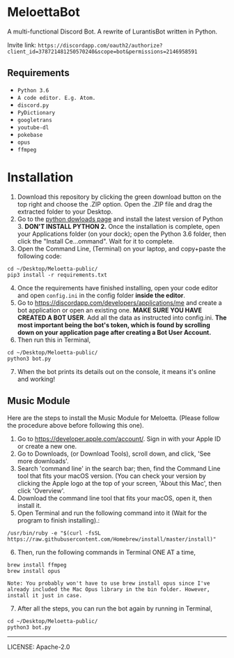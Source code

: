 # MeloettaBot


A multi-functional Discord Bot. A rewrite of LurantisBot written in Python.


Invite link: `https://discordapp.com/oauth2/authorize?client_id=378721481250570240&scope=bot&permissions=2146958591`


## Requirements
* `Python 3.6`
* `A code editor. E.g. Atom.`
* `discord.py`
* `PyDictionary`
* `googletrans`
* `youtube-dl`
* `pokebase`
* `opus`
* `ffmpeg`

# Installation

1. Download this repository by clicking the green download button on the top right and choose the .ZIP option. Open the .ZIP file and drag the extracted folder to your Desktop.
2. Go to the [python dowloads page](https://www.python.org/downloads/) and install the latest version of Python 3. **DON'T INSTALL PYTHON 2.** Once the installation is complete, open your Applications folder (on your dock); open the Python 3.6 folder, then click the "Install Ce...ommand". Wait for it to complete.
3. Open the Command Line, (Terminal) on your laptop, and copy+paste the following code:
```
cd ~/Desktop/Meloetta-public/
pip3 install -r requirements.txt
```
4. Once the requirements have finished installing, open your code editor and open `config.ini` in the config folder **inside the editor**.
5. Go to https://discordapp.com/developers/applications/me and create a bot application or open an existing one. **MAKE SURE YOU HAVE CREATED A BOT USER**. Add all the data as instructed into config.ini. **The most important being the bot's token, which is found by scrolling down on your application page after creating a Bot User Account.**
6. Then run this in Terminal,
```
cd ~/Desktop/Meloetta-public/
python3 bot.py
```
7. When the bot prints its details out on the console, it means it's online and working!

## Music Module

Here are the steps to install the Music Module for Meloetta. (Please follow the procedure above before following this one).

1. Go to https://developer.apple.com/account/. Sign in with your Apple ID or create a new one.
2. Go to Downloads, (or Download Tools), scroll down, and click, 'See more downloads'.
3. Search 'command line' in the search bar; then, find the Command Line tool that fits your macOS version. (You can check your version by clicking the Apple logo at the top of your screen, 'About this Mac', then click 'Overview'.
4. Download the command line tool that fits your macOS, open it, then install it.
5. Open Terminal and run the following command into it (Wait for the program to finish installing).:
```
/usr/bin/ruby -e "$(curl -fsSL https://raw.githubusercontent.com/Homebrew/install/master/install)"
```
6. Then, run the following commands in Terminal ONE AT a time,
```
brew install ffmpeg
brew install opus
```
`Note: You probably won't have to use brew install opus since I've already included the Mac Opus library in the bin folder. However, install it just in case.`

7. After all the steps, you can run the bot again by running in Terminal,
```
cd ~/Desktop/Meloetta-public/
python3 bot.py
```

***

LICENSE: Apache-2.0





